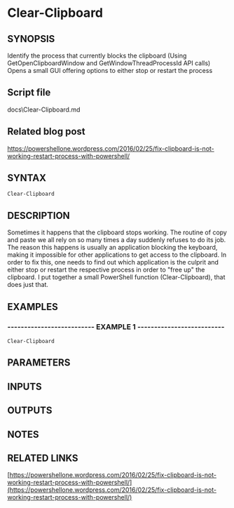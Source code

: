 # Clear-Clipboard

## SYNOPSIS
Identify the process that currently blocks the clipboard (Using GetOpenClipboardWindow and GetWindowThreadProcessId API calls)
Opens a small GUI offering options to either stop or restart the process

## Script file
docs\Clear-Clipboard.md

## Related blog post
https://powershellone.wordpress.com/2016/02/25/fix-clipboard-is-not-working-restart-process-with-powershell/

## SYNTAX

```
Clear-Clipboard
```
## DESCRIPTION
Sometimes it happens that the clipboard stops working.
The routine of copy and paste we all rely on so many times a day suddenly refuses to do its job. 
The reason this happens is usually an application blocking the keyboard, making it impossible for other applications to get access to the clipboard. 
In order to fix this, one needs to find out which application is the culprit and either stop or restart the respective process in order to "free up" the clipboard.
I put together a small PowerShell function (Clear-Clipboard), that does just that.

## EXAMPLES

### -------------------------- EXAMPLE 1 --------------------------
```
Clear-Clipboard
```
## PARAMETERS

## INPUTS

## OUTPUTS

## NOTES

## RELATED LINKS

[https://powershellone.wordpress.com/2016/02/25/fix-clipboard-is-not-working-restart-process-with-powershell/](https://powershellone.wordpress.com/2016/02/25/fix-clipboard-is-not-working-restart-process-with-powershell/)
















